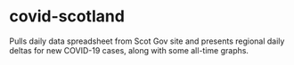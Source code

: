 # covid-scotland

Pulls daily data spreadsheet from Scot Gov site and presents regional daily deltas for new COVID-19 cases, along with some all-time graphs.
